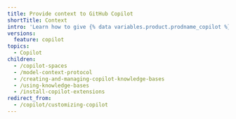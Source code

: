 ```yaml
---
title: Provide context to GitHub Copilot
shortTitle: Context
intro: 'Learn how to give {% data variables.product.prodname_copilot %} relevant information to increase the quality of responses.'
versions:
  feature: copilot
topics:
  - Copilot
children:
  - /copilot-spaces
  - /model-context-protocol
  - /creating-and-managing-copilot-knowledge-bases
  - /using-knowledge-bases
  - /install-copilot-extensions
redirect_from:
  - /copilot/customizing-copilot
---
```



